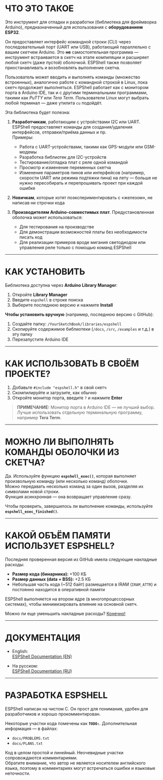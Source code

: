 # ЧТО ЭТО ТАКОЕ

Это инструмент для отладки и разработки (библиотека для фреймворка Arduino), предназначенный для использования с **оборудованием ESP32**.

Он предоставляет интерфейс командной строки (CLI) через последовательный порт (UART или USB), работающий параллельно с вашим скетчем Arduino. Это **не** самостоятельная программа — инструмент встраивается в скетч на этапе компиляции и расширяет любой скетч (даже пустой) оболочкой. ESPShell также позволяет приостанавливать и возобновлять выполнение скетча.

Пользователь может вводить и выполнять команды (множество встроенных), аналогично работе с командной строкой в Linux, пока скетч продолжает выполняться. ESPShell работает как с монитором порта в Arduino IDE, так и с другими терминальными программами, такими как *PuTTY* или *Tera Term*. Пользователи Linux могут выбрать любой терминал — даже утилита `cu` подойдёт.

Эта библиотека будет полезна:

1. **Разработчикам**, работающим с устройствами I2C или UART. ESPShell предоставляет команды для создания/удаления интерфейсов, отправки/приёма данных и пр.  
   Примеры:
   - Работа с UART-устройствами, такими как GPS-модули или GSM-модемы  
   - Разработка библиотек для I2C-устройств  
   - Тестирование/отладка плат с реле одной командой  
   - Просмотр и изменение переменных скетча  
   - Изменение параметров пинов или интерфейсов (например, скорости UART или режима подтяжки пина) на лету — больше не нужно пересобирать и перепрошивать проект при каждой ошибке

2. **Новичкам**, которые хотят поэкспериментировать с «железом», не написав ни строчки кода

3. **Производителям Arduino-совместимых плат**. Предустановленная оболочка может использоваться:
   - Для тестирования на производстве  
   - Для демонстрации возможностей платы без необходимости писать код  
   - Для реализации примеров вроде мигания светодиодом или управления реле только с помощью команд ESPShell

---

# КАК УСТАНОВИТЬ

Библиотека доступна через **Arduino Library Manager**:

1. Откройте **Library Manager**
2. Введите `espshell` в строке поиска
3. Выберите последнюю версию и нажмите **Install**

**Чтобы установить вручную** (например, последнюю версию с GitHub):

1. Создайте папку: `/YourSketchBook/libraries/espshell`  
2. Скопируйте содержимое библиотеки (`/docs`, `/src`, `/examples` и т.д.) в эту папку  
3. Перезапустите Arduino IDE

---

# КАК ИСПОЛЬЗОВАТЬ В СВОЁМ ПРОЕКТЕ?

1. Добавьте `#include "espshell.h"` в свой скетч  
2. Скомпилируйте и загрузите, как обычно  
3. Откройте монитор порта, введите `?` и нажмите **Enter**

> **ПРИМЕЧАНИЕ:** Монитор порта в Arduino IDE — не лучший выбор. Лучше использовать отдельную терминальную программу, например **Tera Term**.

---

# МОЖНО ЛИ ВЫПОЛНЯТЬ КОМАНДЫ ОБОЛОЧКИ ИЗ СКЕТЧА?

Да. Используйте функцию **`espshell_exec()`**, которая выполняет произвольную команду (или несколько команд) оболочки.  
Можно передавать несколько команд за один вызов, разделяя их символами новой строки.  
Функция асинхронная — она возвращает управление сразу.

Чтобы проверить, завершилось ли выполнение команды, используйте **`espshell_exec_finished()`**.

---

# КАКОЙ ОБЪЁМ ПАМЯТИ ИСПОЛЬЗУЕТ ESPSHELL?

Последняя проверенная версия из GitHub имела следующие накладные расходы:

- **Размер кода (бинарника):** +100 КБ  
- **Размер данных (data + BSS):** +2.5 КБ  
- Небольшая часть кода (~512 байт) размещается в IRAM (`IRAM_ATTR`) и постоянно находится в оперативной памяти

ESPShell выполняется на втором ядре (в многопроцессорных системах), чтобы минимизировать влияние на основной скетч.

Можно ли еще уменьшить накладные расходы? [Конечно!](https://vvb333007.github.io/espshell/html/Customizing.ru.html)

---

# ДОКУМЕНТАЦИЯ

- English:  
  [ESPShell Documentation (EN)](https://vvb333007.github.io/espshell/html/index.html)

- На русском:  
  [ESPShell Documentation (RU)](https://vvb333007.github.io/espshell/html/index.ru.html)

---

# РАЗРАБОТКА ESPSHELL

ESPShell написан на чистом C. Он прост для понимания, удобен для разработчиков и хорошо прокомментирован.

Некоторые участки кода помечены как **`TODO:`**. Дополнительная информация — в файлах:

- `docs/PROBLEMS.txt`  
- `docs/PLANS.txt`

Код в целом простой и линейный. Неочевидные участки сопровождаются комментариями.  
Обратите внимание, что автор не является носителем английского языка, поэтому в комментариях могут встречаться ошибки и языковые неточности.
